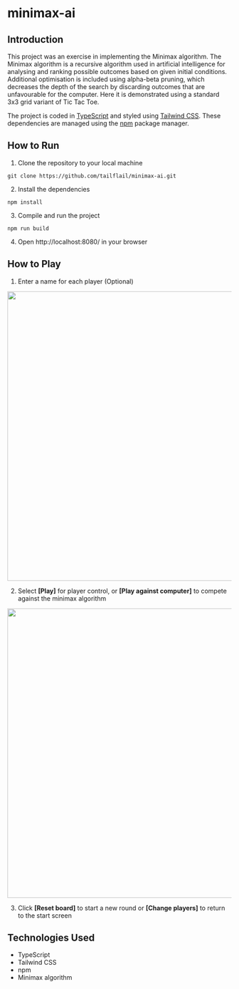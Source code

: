 # minimax-ai

## Introduction

This project was an exercise in implementing the Minimax algorithm. The Minimax algorithm is a recursive algorithm used in artificial intelligence 
for analysing and ranking possible outcomes based on given initial conditions. Additional optimisation is included using alpha-beta pruning, which decreases
the depth of the search by discarding outcomes that are unfavourable for the computer. Here it is demonstrated using a standard 3x3 grid variant of Tic Tac Toe.

The project is coded in [TypeScript](https://www.typescriptlang.org/) and styled using [Tailwind CSS](https://tailwindcss.com/). These dependencies are managed using
the [npm](https://www.npmjs.com/) package manager.

## How to Run

1. Clone the repository to your local machine

`git clone https://github.com/tailflail/minimax-ai.git`

2. Install the dependencies

`npm install`

3. Compile and run the project

`npm run build`

4. Open http://localhost:8080/ in your browser

## How to Play

1. Enter a name for each player (Optional)

<img src="https://user-images.githubusercontent.com/89919950/215422251-31e42d3e-a45e-4813-8b0a-ddaa1aeabbb8.png" width="650">

2. Select **[Play]** for player control, or **[Play against computer]** to compete against the minimax algorithm

<img src="https://user-images.githubusercontent.com/89919950/215422388-2b796048-1475-4a4b-97f1-557124eeb3b1.png" width="650">

3. Click **[Reset board]** to start a new round or **[Change players]** to return to the start screen

## Technologies Used

- TypeScript
- Tailwind CSS
- npm
- Minimax algorithm
